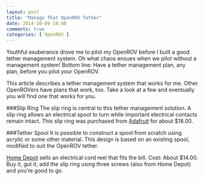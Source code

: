 ```yaml
---
layout: post
title: "Manage That OpenROV Tether"
date: 2014-10-09 18:40
comments: true
categories: [ OpenROV ]
---
```

Youthful exuberance drove me to pilot my OpenROV before I built a good tether management system. Oh what chaos ensues when we pilot without a management system! Bottom line: Have a tether management plan, any plan, before you pilot your OpenROV.

This article describes a tether management system that works for me. Other OpenROVers have plans that work, too. Take a look at a few and eventually you will find one that works for you.

###Slip Ring
The slip ring is central to this tether management solution. A slip ring allows an electrical spool to turn while important electrical contacts remain intact. This slip ring was purchased from [Adafruit](https://www.adafruit.com/) for about $18.00.

###Tether Spool
It is possible to construct a spool from scratch using acrylic or some other material. This design is based on an existing spool, modified to suit the OpenROV tether.

[Home Depot](http://www.homedepot.com/) sells an electrical cord reel that fits the bill. Cost: About $14.00. Buy it, gut it, add the slip ring using three screws (also from Home Depot) and you’re good to go.


